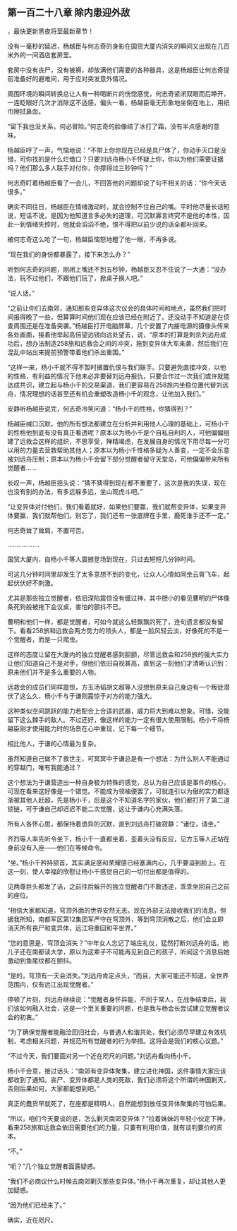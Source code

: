 ## 第一百二十八章 除内患迎外敌
，最快更新黑夜将至最新章节！

没有一毫秒的延迟，杨越臣与何志奇的身影在国贸大厦内消失的瞬间又出现在几百米外的一间酒店套房里。

套房中没有丧尸，没有被褥，却放满他们需要的各种器具，这是杨越臣让何志奇提前准备好的避难间，用于应对突发意外情况。

周围环境的瞬间转换总让人有一种喝断片的恍惚感觉，何志奇紧闭双眼而后睁开，一连眨眼好几次才消除这不适感，偏头一看，杨越臣毫无形象地坐倒在地上，用纸巾擦拭鼻血。

“留下我也没关系，何必冒险。”何志奇的脸像结了冰打了霜，没有半点感谢的意味。

杨越臣哼了一声，气恼地说：“不带上你你现在已经是具尸体了，你动手灭口是没错，可你找的是什么烂借口？只要刘远舟杨小千怀疑上你，你以为他们需要证据吗？他们那么多人联手对付你，你撑得过三秒钟吗？”

何志奇盯着杨越臣看了一会儿，不回答他的问题却说了句不相关的话：“你今天话很多。”

确实不同往日，杨越臣在情绪激动时，就会控制不住自己的嘴。平时他尽量长话短说，短话不说，是因为他知道言多必失的道理，可沉默寡言终究不是他的本性，因此一到情绪失控时，他就会滔滔不绝，恨不得把以前少说的话全都补回来。

被何志奇这么呛了一句，杨越臣恼怒地瞪了他一眼，不再多说。

“现在我们的身份都暴露了，接下来怎么办？”

听到何志奇的问题，刚闭上嘴还不到五秒钟，杨越臣又忍不住说了一大通：“没办法，玩不过他们，不跟他们玩了，掀桌子换人吧。”

“说人话。”

“之前让你们去南郊，通知那些变异体这次议会的具体时间和地点，虽然我们把时间报得晚了一些，但算算时间他们现在应该已经在附近了。还没动手不知道是在侦查周围还是在准备突袭。”杨越臣打开电脑屏幕，几个安置了内接电源的摄像头传来各处画面，接着他举起高倍望远镜向远处望去，说，“原本的打算是刺杀刘远舟成功后，想办法制造258旅和远救会之间的冲突，拖到变异体大军来袭，然后我们在混乱中站出来提前预警带着他们杀出重围。”

“这样一来，杨小千就不得不暂时搁置仇恨与我们联手。只要避免直接冲突，以他的性格，有利益的情况下他未必非要替刘远舟报仇，只要合作过一次我们或许就能达成共识，建立起与杨小千的交易渠道，我们更容易在258旅内坐稳位置代替刘远舟，情况理想的话甚至还有机会重塑改造杨小千的观念，让他加入我们。”

安静听杨越臣说完，何志奇冷笑问道：“杨小千的性格，你猜得到？”

杨越臣缄口沉默，他的所有想法都建立在分析并利用他人心理的基础上，可杨小千的性格他到底有没有真正看透呢？原本以为杨小千是个自私自利的人，可他偏偏组建了远救会这样的组织，不思享受，殚精竭虑，在发展自身的情况下用尽每一分可以用的力量去营救帮助其他人；原本以为杨小千性格多疑为人善变，一定不会乐意被刘远舟压制；原本以为杨小千会留下部分觉醒者留守天堂岛，可他偏偏带来所有觉醒者……

长叹一声，杨越臣摇头说：“猜不猜得到现在都不重要了，这次是我的失误，现在也没有别的办法，有多远躲多远，坐山观虎斗吧。”

“让变异体对付他们，我们看着就好，如果他们要赢，我们就帮变异体，如果变异体要赢，我们就帮他们。别忘了，我们还有一张底牌在手里，鹿死谁手还不一定。”

何志奇耸了耸肩，不置可否。

………………

国贸大厦内，自杨小千等人震撼登场到现在，只过去短短几分钟时间。

可这几分钟时间里却发生了太多意想不到的变化，让众人心情如同坐云霄飞车，起起伏伏好不刺激。

尤其是那些独立觉醒者，依旧深陷震惊没有缓过神，其中胆小的看见曹明的尸体像条死狗般被拖下会议桌，害怕的颤抖不已。

曹明和他们一样，都是觉醒者，可如今就这么轻飘飘的死了，连句遗言都没有留下。看看258旅和远救会两方势力的领头人，都是一脸风轻云淡，好像死的不是一个觉醒者，而是一只爬虫。

这样的态度让留在大厦内的独立觉醒者感到胆颤，尽管远救会和258旅的强大实力让他们知道自己不是对手，但他们依旧自视甚高，直到这一刻他们才清晰认识到：原来他们并不是多么重要的人物。

远救会的成员们同样震惊，方玉汤韬胡文超等人没想到原来自己身边有一个叛徒潜伏了这么久，杨小千与于谦则震惊于对方的能力强大。

这种类似空间跳跃的能力若配合上合适的武器，威力将大到难以想象。可惜，没能留下这么棘手的敌人。不过还好，像这样的能力一定有很大使用限制。杨小千将杨越臣刚才使用能力时的场景在心中重现，记下每一个细节。

相比他人，于谦的心情最为复杂。

虽然知道自己做不了救世主，可冥冥中于谦总是有一个想法：为什么别人不能通过的穿越门，唯有我能通过？

这个想法为于谦营造出一种自身极为特殊的感觉，总认为自己应该是事件的核心，可现在看来这好像是一个错觉。不能成为领袖便罢了，可就连引以为傲的实力都逐渐被其他人赶超，先是杨小千，后是这个不知道名字的家伙，他们都打开了第二道锁链，可于谦自己却迟迟不能二次觉醒，这让于谦内心充满失落。

所有人各怀心思，都保持着诡异的沉默，直到刘远舟打破寂静：“诸位，请坐。”

齐烈等人率先听令坐下，杨小千一直都坐着，歪着头没有反应，见方玉等人还站在身前没有入座――他们在等候命令。

“坐。”杨小千矜持颔首，其实满足感和荣耀感已经塞满内心，几乎要溢到脸上。在这一刻，使人幸福的欣慰让杨小千感觉自己的一切付出都是值得的。

见两尊巨头都发了话，之前往后躲开的独立觉醒者门不敢违逆，乖乖坐回自己之前的座位。

“相信大家都知道，穹顶外面的世界安然无恙。现在外部无法接收我们的消息，但据我所知，南都军区第12集团军严守在穹顶外，等到穹顶消散之后，他们会立即消灭所有丧尸和变异体，远江将重回和平世界。”

“您的意思是，穹顶会消失？”中年女人忘记了端庄礼仪，猛然打断刘远舟的话。她儿子还在南都读大学，原以为这辈子不可能再见到自己的孩子，听闻这个消息后她激动到鱼尾纹都在颤抖。

“是的，穹顶有一天会消失。”刘远舟肯定点头，“而且，大家可能还不知道，全世界范围内，仅有远江出现觉醒者。”

停顿了片刻，刘远舟继续说：“觉醒者身怀异能，不同于常人，在战争结束后，我们该如何融入社会，这是一个至关重要的问题，也是我与杨会长尝试建立觉醒者议会的初衷。”

“为了确保觉醒者能融洽回归社会，与普通人和谐共处，我们必须尽早建立有效机制，考虑相关问题，并规范所有觉醒者的行为举措。这将会是我们的核心议题。”

“不过今天，我们要面对另一个近在咫尺的问题。”刘远舟看向杨小千。

杨小千会意，接过话头：“南郊有变异体聚集，建立进化神国，这件事情大家应该都收到了通知。丧尸、变异体都是人类的死敌，我们必须将这个所谓的神国剿灭，否则后果如何，大家都能想到吧。”

真正的蠢货早就死了，在座都是精明人，自然能想到放任变异体聚集的可怕后果。

“所以，咱们今天要谈的是，怎么剿灭南郊变异体？”拉着妹妹的年轻小伙定下神，看来258旅和远救会依旧需要他们的力量，只要有利用价值，就有谈判要价的资本。

“不。”

“呃？”几个独立觉醒者面露疑惑。

“我们不必商议什么时候去南郊剿灭那些变异体。”杨小千再次重复，却让其他人更加疑惑。

“因为他们已经来了。”

确实，近在咫尺。

